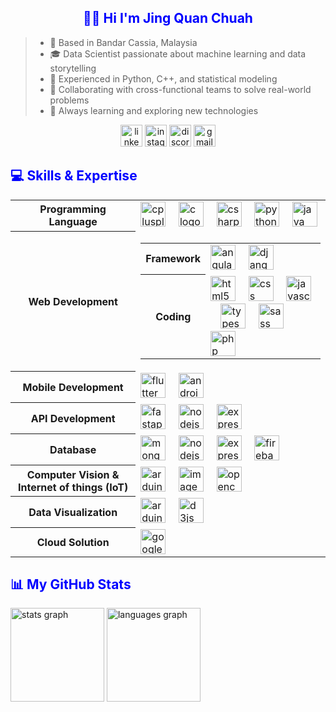 <h2 align="center" style="color:blue">👋🏻 Hi I'm Jing Quan Chuah</h2>


<blockquote>
    <ul>
        <li>📍 Based in Bandar Cassia, Malaysia</li>
        <li>🎓 Data Scientist passionate about machine learning and data storytelling</li>
        <li>🧠 Experienced in Python, C++, and statistical modeling</li>
        <li>🤝 Collaborating with cross-functional teams to solve real-world problems</li>
        <li>🚀 Always learning and exploring new technologies</li>
    </ul>
</blockquote>



<div align="center">
    <a href="https://www.linkedin.com/in/chuah-jing-quan-796a80174/" style="text-decoration: none;"><img src="https://img.shields.io/static/v1?message=LinkedIn&logo=linkedin&label=&color=0077B5&logoColor=white&labelColor=&style=for-the-badge"height="35" alt="linkedin logo"/></a>
    <img src="https://img.shields.io/static/v1?message=Instagram&logo=instagram&label=&color=E4405F&logoColor=white&labelColor=&style=for-the-badge"
        height="35" alt="instagram logo" />
    <img src="https://img.shields.io/static/v1?message=Discord&logo=discord&label=&color=7289DA&logoColor=white&labelColor=&style=for-the-badge"
        height="35" alt="discord logo" />
    <img src="https://img.shields.io/static/v1?message=Gmail&logo=gmail&label=&color=D14836&logoColor=white&labelColor=&style=for-the-badge"
        height="35" alt="gmail logo" />
</div>


<h2 align="left" style="color:blue">💻 Skills & Expertise</h2>
<table>
    <tr>
        <th>Programming Language</th>
        <td><img src="https://cdn.jsdelivr.net/gh/devicons/devicon/icons/cplusplus/cplusplus-original.svg" height="40" alt="cplusplus logo"  />
            <img width="12" />
            <img src="https://cdn.jsdelivr.net/gh/devicons/devicon/icons/c/c-original.svg" height="40" alt="c logo"  />
            <img width="12" />
            <img src="https://cdn.jsdelivr.net/gh/devicons/devicon/icons/csharp/csharp-original.svg" height="40" alt="csharp logo"  />
            <img width="12" /> 
            <img src="https://cdn.jsdelivr.net/gh/devicons/devicon/icons/python/python-original.svg" height="40" alt="python logo"  />
            <img width="12" /> 
            <img src="https://cdn.jsdelivr.net/gh/devicons/devicon/icons/java/java-original.svg" height="40" alt="java logo"  />
        </td>
    </tr>
    <tr>
        <th>Web Development</th>
        <td>
            <table>
                <tr>
                    <th>Framework</th>
                    <td>
                        <img src="https://cdn.jsdelivr.net/gh/devicons/devicon/icons/angularjs/angularjs-original.svg" height="40" alt="angularjs logo"  />
                        <img width="12" />
                        <img src="https://cdn.jsdelivr.net/gh/devicons/devicon/icons/django/django-plain.svg" height="40" alt="django logo"  />
                    </td>
                </tr>   
                <tr>
                    <th>Coding</th>
                    <td width="400px">
                        <img src="https://cdn.jsdelivr.net/gh/devicons/devicon/icons/html5/html5-original.svg" height="40" alt="html5 logo"  />
                        <img width="12" />
                        <img src="https://cdn.jsdelivr.net/gh/devicons/devicon/icons/css3/css3-original.svg" height="40" alt="css logo"  />
                        <img width="12" />
                        <img src="https://cdn.jsdelivr.net/gh/devicons/devicon/icons/javascript/javascript-original.svg" height="40" alt="javascript logo"  />
                        <img width="12" />
                        <img src="https://cdn.jsdelivr.net/gh/devicons/devicon/icons/typescript/typescript-original.svg" height="40" alt="typescript logo"  />
                        <img width="12" />
                        <img src="https://cdn.jsdelivr.net/gh/devicons/devicon/icons/sass/sass-original.svg" height="40" alt="sass logo"  />
                        <img width="12" />
                        <img src="https://cdn.jsdelivr.net/gh/devicons/devicon/icons/php/php-original.svg" height="40" alt="php logo"  />
                    </td>
                </tr>
            </table>
        </td>
    </tr>
    <tr>
        <th>Mobile Development</th>
        <td>
            <img src="https://cdn.jsdelivr.net/gh/devicons/devicon/icons/flutter/flutter-original.svg" height="40" alt="flutter logo"  />
            <img width="12" />
            <img src="https://cdn.jsdelivr.net/gh/devicons/devicon/icons/android/android-original.svg" height="40" alt="android logo"  />
        </td>
    </tr>
    <tr>
        <th>API Development</th>
        <td>
            <img src="https://cdn.jsdelivr.net/gh/devicons/devicon/icons/fastapi/fastapi-original.svg" height="40" alt="fastapi logo"  />
            <img width="12" />
            <img src="https://cdn.jsdelivr.net/gh/devicons/devicon/icons/nodejs/nodejs-original.svg" height="40" alt="nodejs logo"  />
            <img width="12" />
            <img src="https://cdn.jsdelivr.net/gh/devicons/devicon/icons/express/express-original.svg" height="40" alt="express logo"  />
        </td>
    </tr>
    <tr>
        <th>Database</th>
        <td>
            <img src="https://cdn.jsdelivr.net/gh/devicons/devicon/icons/mongodb/mongodb-original.svg" height="40" alt="mongodb logo"  />
            <img width="12" />
            <img src="https://github.com/user-attachments/assets/b16aea24-b001-4757-985a-adc244c2497a" height="40" alt="nodejs logo"  />
            <img width="12" />
            <img src="https://github.com/user-attachments/assets/38d2fd56-a1d4-498f-8843-8cacd4a402f1" height="40" alt="express logo"  />
            <img width="12" />
            <img src="https://cdn.jsdelivr.net/gh/devicons/devicon/icons/firebase/firebase-plain.svg" height="40" alt="firebase logo"  />
        </td>
    </tr>
    <tr>
        <th>Computer Vision & Internet of things (IoT)</th>
        <td>
            <img src="https://skillicons.dev/icons?i=arduino" height="40" alt="arduino logo"  />
            <img width="12" />
            <img height="40" alt="image" src="https://github.com/user-attachments/assets/d5c6d7ed-571b-4a97-a665-f7dccc5100da" />
            <img width="12" />
            <img src="https://cdn.jsdelivr.net/gh/devicons/devicon/icons/opencv/opencv-original.svg" height="40" alt="opencv logo"  />
        </td>
    </tr>
    <tr>
        <th>Data Visualization</th>
        <td>
            <img src="https://github.com/user-attachments/assets/c3a65e34-ef1e-4180-ad2d-292463a1748b" height="40" alt="arduino logo"  />
            <img width="12" />
            <img src="https://cdn.jsdelivr.net/gh/devicons/devicon/icons/d3js/d3js-original.svg" height="40" alt="d3js logo"  />
        </td>
    </tr>
    <tr>
        <th>Cloud Solution</th>
        <td>
            <img src="https://cdn.jsdelivr.net/gh/devicons/devicon/icons/googlecloud/googlecloud-original.svg" height="40" alt="googlecloud logo"  />
        </td>
    </tr>
</table>

<h2 align="left" style="color:blue">📊 My GitHub Stats</h2>
<div align="left">
  <img src="https://github-readme-stats.vercel.app/api?username=quan1354&hide_title=false&hide_rank=false&show_icons=true&include_all_commits=true&count_private=true&disable_animations=false&theme=dracula&locale=en&hide_border=false" height="150" alt="stats graph"  />
  <img src="https://github-readme-stats.vercel.app/api/top-langs?username=quan1354&locale=en&hide_title=false&layout=compact&card_width=320&langs_count=5&theme=dracula&hide_border=false" height="150" alt="languages graph"  />
</div>
